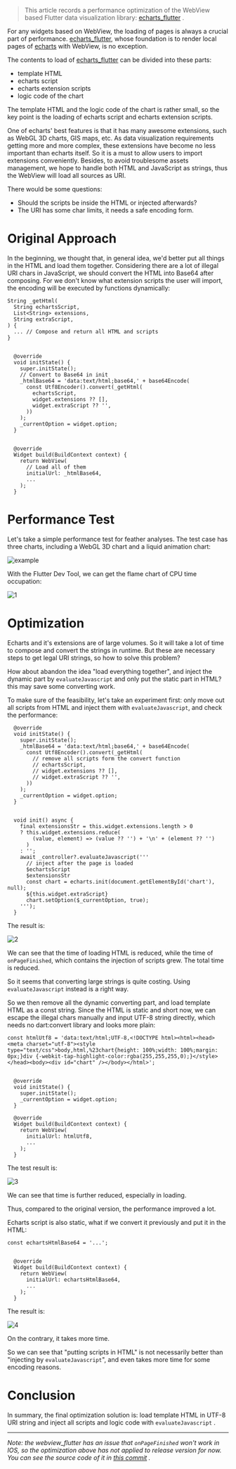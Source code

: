 > This article records a performance optimization of the WebView based Flutter data visualization library: [echarts_flutter](https://github.com/entronad/flutter_echarts) .

For any widgets based on WebView, the loading of pages is always a crucial part of performance. [echarts_flutter](https://github.com/entronad/flutter_echarts), whose foundation is to render local pages of [echarts](https://echarts.apache.org/en/index.html) with WebView, is no exception.

The contents to load of [echarts_flutter](https://github.com/entronad/flutter_echarts) can be divided into these parts:

- template HTML
- echarts script
- echarts extension scripts
- logic code of the chart

The template HTML and the logic code of the chart is rather small, so the key point is the loading of echarts script and echarts extension scripts.

One of echarts' best features is that it has many awesome extensions, such as WebGL 3D charts, GIS maps, etc. As data visualization requirements getting more and more complex, these extensions have become no less important than echarts itself. So it is a must to allow users to import extensions conveniently. Besides, to avoid troublesome assets management, we hope to handle both HTML and JavaScript as strings, thus the WebView will load all sources as URI.

There would be some questions:

- Should the scripts be inside the HTML or injected afterwards?
- The URI has some char limits, it needs a safe encoding form.

# Original Approach

In the beginning, we thought that, in general idea, we'd better put all things in the HTML and load them together. Considering there are a lot of illegal URI chars in JavaScript, we should convert the HTML into Base64 after composing. For we don't know what extension scripts the user will import, the encoding will be executed by functions dynamically:

```
String _getHtml(
  String echartsScript,
  List<String> extensions,
  String extraScript,
) {
  ... // Compose and return all HTML and scripts
}


  @override
  void initState() {
    super.initState();
    // Convert to Base64 in init
    _htmlBase64 = 'data:text/html;base64,' + base64Encode(
      const Utf8Encoder().convert(_getHtml(
        echartsScript,
        widget.extensions ?? [],
        widget.extraScript ?? '',
      ))
    );
    _currentOption = widget.option;
  }


  @override
  Widget build(BuildContext context) {
    return WebView(
      // Load all of them
      initialUrl: _htmlBase64,
      ...
    );
  }
```

# Performance Test

Let's take a simple performance test for feather analyses. The test case has three charts, including a WebGL 3D chart and a liquid animation chart:

![example](example)

With the Flutter Dev Tool, we can get the flame chart of CPU time occupation:

![1](1)

# Optimization

Echarts and it's extensions are of large volumes. So it will take a lot of time to compose and convert the strings in runtime. But these are necessary steps to get legal URI strings, so how to solve this problem?

How about abandon the idea "load everything together", and inject the dynamic part by `evaluateJavascript` and only put the static part in HTML? this may save some converting work.

To make sure of the feasibility, let's take an experiment first: only move out all scripts from HTML and inject them with `evaluateJavascript`, and check the performance:

```
  @override
  void initState() {
    super.initState();
    _htmlBase64 = 'data:text/html;base64,' + base64Encode(
      const Utf8Encoder().convert(_getHtml(
        // remove all scripts form the convert function
        // echartsScript,
        // widget.extensions ?? [],
        // widget.extraScript ?? '',
      ))
    );
    _currentOption = widget.option;
  }
  
  
  void init() async {
    final extensionsStr = this.widget.extensions.length > 0
    ? this.widget.extensions.reduce(
        (value, element) => (value ?? '') + '\n' + (element ?? '')
      )
    : '';
    await _controller?.evaluateJavascript('''
      // inject after the page is loaded
      $echartsScript
      $extensionsStr
      const chart = echarts.init(document.getElementById('chart'), null);
      ${this.widget.extraScript}
      chart.setOption($_currentOption, true);
    ''');
  }
```

The result is:

![2](2)

We can see that the time of loading HTML is reduced, while the time of `onPageFinished`, which contains the injection of scripts grew. The total time is reduced.

So it seems that converting large strings is quite costing. Using `evaluateJavascript` instead is a right way.

So we then remove all the dynamic converting part, and load template HTML as a const string. Since the HTML is static and short now, we can escape the illegal chars manually and input UTF-8 string directly, which needs no dart:convert library and looks more plain:

```
const htmlUtf8 = 'data:text/html;UTF-8,<!DOCTYPE html><html><head><meta charset="utf-8"><style type="text/css">body,html,%23chart{height: 100%;width: 100%;margin: 0px;}div {-webkit-tap-highlight-color:rgba(255,255,255,0);}</style></head><body><div id="chart" /></body></html>';


  @override
  void initState() {
    super.initState();
    _currentOption = widget.option;
  }
  
  @override
  Widget build(BuildContext context) {
    return WebView(
      initialUrl: htmlUtf8,
      ...
    );
  }
```

The test result is:

![3](3)

We can see that time is further reduced, especially in loading.

Thus, compared to the original version, the performance improved a lot.



Echarts script is also static, what if we convert it previously and put it in the HTML:

```
const echartsHtmlBase64 = '...';

  
  @override
  Widget build(BuildContext context) {
    return WebView(
      initialUrl: echartsHtmlBase64,
      ...
    );
  }

```

The result is:

![4](4)

On the contrary, it takes more time.

So we can see that "putting scripts in HTML" is not necessarily better than "injecting by `evaluateJavascript`", and even takes more time for some encoding reasons.

 # Conclusion

In summary, the final optimization solution is: load template HTML in UTF-8 URI string and inject all scripts and logic code with `evaluateJavascript` .



---

*Note: the webview_flutter has an issue that `onPageFinished` won't work in IOS, so the optimization above has not applied to release version for now. You can see the source code of it in [this commit](https://github.com/entronad/flutter_echarts/tree/db0a452b5f6652d2b9070aa0daeae995da13cb3e) .*


